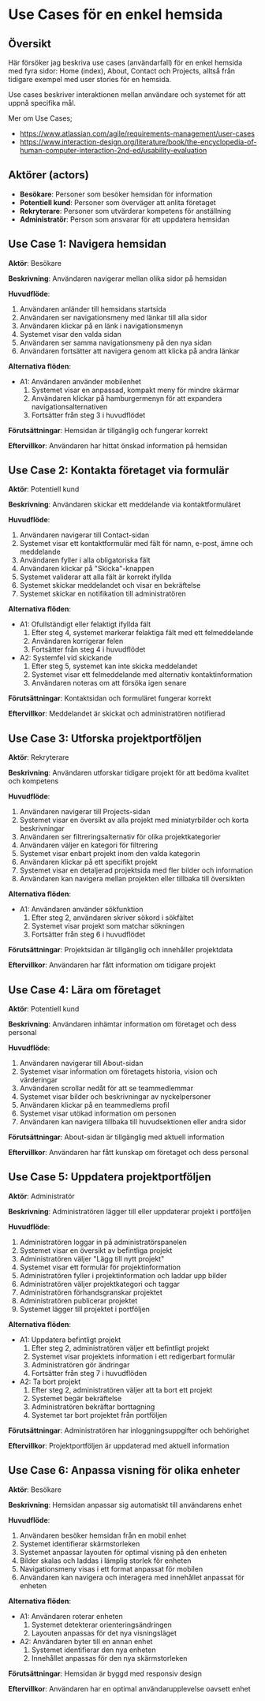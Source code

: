# Use Cases för en enkel hemsida



## Översikt
Här försöker jag beskriva use cases (användarfall) för en enkel hemsida med fyra sidor: 
Home (index), About, Contact och Projects, alltså från tidigare exempel med user stories för en hemsida.

Use cases beskriver interaktionen mellan användare och systemet för att uppnå specifika mål.

Mer om Use Cases;

- https://www.atlassian.com/agile/requirements-management/user-cases
- https://www.interaction-design.org/literature/book/the-encyclopedia-of-human-computer-interaction-2nd-ed/usability-evaluation



## Aktörer (actors)
- **Besökare**: Personer som besöker hemsidan för information
- **Potentiell kund**: Personer som överväger att anlita företaget
- **Rekryterare**: Personer som utvärderar kompetens för anställning
- **Administratör**: Person som ansvarar för att uppdatera hemsidan

## Use Case 1: Navigera hemsidan

**Aktör**: Besökare

**Beskrivning**: Användaren navigerar mellan olika sidor på hemsidan

**Huvudflöde**:
1. Användaren anländer till hemsidans startsida
2. Användaren ser navigationsmeny med länkar till alla sidor
3. Användaren klickar på en länk i navigationsmenyn
4. Systemet visar den valda sidan
5. Användaren ser samma navigationsmeny på den nya sidan
6. Användaren fortsätter att navigera genom att klicka på andra länkar

**Alternativa flöden**:
- A1: Användaren använder mobilenhet
  1. Systemet visar en anpassad, kompakt meny för mindre skärmar
  2. Användaren klickar på hamburgermenyn för att expandera navigationsalternativen
  3. Fortsätter från steg 3 i huvudflödet

**Förutsättningar**: Hemsidan är tillgänglig och fungerar korrekt

**Eftervillkor**: Användaren har hittat önskad information på hemsidan

## Use Case 2: Kontakta företaget via formulär

**Aktör**: Potentiell kund

**Beskrivning**: Användaren skickar ett meddelande via kontaktformuläret

**Huvudflöde**:
1. Användaren navigerar till Contact-sidan
2. Systemet visar ett kontaktformulär med fält för namn, e-post, ämne och meddelande
3. Användaren fyller i alla obligatoriska fält
4. Användaren klickar på "Skicka"-knappen
5. Systemet validerar att alla fält är korrekt ifyllda
6. Systemet skickar meddelandet och visar en bekräftelse
7. Systemet skickar en notifikation till administratören

**Alternativa flöden**:
- A1: Ofullständigt eller felaktigt ifyllda fält
  1. Efter steg 4, systemet markerar felaktiga fält med ett felmeddelande
  2. Användaren korrigerar felen
  3. Fortsätter från steg 4 i huvudflödet
- A2: Systemfel vid skickande
  1. Efter steg 5, systemet kan inte skicka meddelandet
  2. Systemet visar ett felmeddelande med alternativ kontaktinformation
  3. Användaren noteras om att försöka igen senare

**Förutsättningar**: Kontaktsidan och formuläret fungerar korrekt

**Eftervillkor**: Meddelandet är skickat och administratören notifierad

## Use Case 3: Utforska projektportföljen

**Aktör**: Rekryterare

**Beskrivning**: Användaren utforskar tidigare projekt för att bedöma kvalitet och kompetens

**Huvudflöde**:
1. Användaren navigerar till Projects-sidan
2. Systemet visar en översikt av alla projekt med miniatyrbilder och korta beskrivningar
3. Användaren ser filtreringsalternativ för olika projektkategorier
4. Användaren väljer en kategori för filtrering
5. Systemet visar enbart projekt inom den valda kategorin
6. Användaren klickar på ett specifikt projekt
7. Systemet visar en detaljerad projektsida med fler bilder och information
8. Användaren kan navigera mellan projekten eller tillbaka till översikten

**Alternativa flöden**:
- A1: Användaren använder sökfunktion
  1. Efter steg 2, användaren skriver sökord i sökfältet
  2. Systemet visar projekt som matchar sökningen
  3. Fortsätter från steg 6 i huvudflödet

**Förutsättningar**: Projektsidan är tillgänglig och innehåller projektdata

**Eftervillkor**: Användaren har fått information om tidigare projekt

## Use Case 4: Lära om företaget

**Aktör**: Potentiell kund

**Beskrivning**: Användaren inhämtar information om företaget och dess personal

**Huvudflöde**:
1. Användaren navigerar till About-sidan
2. Systemet visar information om företagets historia, vision och värderingar
3. Användaren scrollar nedåt för att se teammedlemmar
4. Systemet visar bilder och beskrivningar av nyckelpersoner
5. Användaren klickar på en teammedlems profil
6. Systemet visar utökad information om personen
7. Användaren kan navigera tillbaka till huvudsektionen eller andra sidor

**Förutsättningar**: About-sidan är tillgänglig med aktuell information

**Eftervillkor**: Användaren har fått kunskap om företaget och dess personal

## Use Case 5: Uppdatera projektportföljen

**Aktör**: Administratör

**Beskrivning**: Administratören lägger till eller uppdaterar projekt i portföljen

**Huvudflöde**:
1. Administratören loggar in på administratörspanelen
2. Systemet visar en översikt av befintliga projekt
3. Administratören väljer "Lägg till nytt projekt"
4. Systemet visar ett formulär för projektinformation
5. Administratören fyller i projektinformation och laddar upp bilder
6. Administratören väljer projektkategori och taggar
7. Administratören förhandsgranskar projektet
8. Administratören publicerar projektet
9. Systemet lägger till projektet i portföljen

**Alternativa flöden**:
- A1: Uppdatera befintligt projekt
  1. Efter steg 2, administratören väljer ett befintligt projekt
  2. Systemet visar projektets information i ett redigerbart formulär
  3. Administratören gör ändringar
  4. Fortsätter från steg 7 i huvudflöden
- A2: Ta bort projekt
  1. Efter steg 2, administratören väljer att ta bort ett projekt
  2. Systemet begär bekräftelse
  3. Administratören bekräftar borttagning
  4. Systemet tar bort projektet från portföljen

**Förutsättningar**: Administratören har inloggningsuppgifter och behörighet

**Eftervillkor**: Projektportföljen är uppdaterad med aktuell information

## Use Case 6: Anpassa visning för olika enheter

**Aktör**: Besökare

**Beskrivning**: Hemsidan anpassar sig automatiskt till användarens enhet

**Huvudflöde**:
1. Användaren besöker hemsidan från en mobil enhet
2. Systemet identifierar skärmstorleken
3. Systemet anpassar layouten för optimal visning på den enheten
4. Bilder skalas och laddas i lämplig storlek för enheten
5. Navigationsmeny visas i ett format anpassat för mobilen
6. Användaren kan navigera och interagera med innehållet anpassat för enheten

**Alternativa flöden**:
- A1: Användaren roterar enheten
  1. Systemet detekterar orienteringsändringen
  2. Layouten anpassas för det nya visningsläget
- A2: Användaren byter till en annan enhet
  1. Systemet identifierar den nya enheten
  2. Innehållet anpassas för den nya skärmstorleken

**Förutsättningar**: Hemsidan är byggd med responsiv design

**Eftervillkor**: Användaren har en optimal användarupplevelse oavsett enhet
